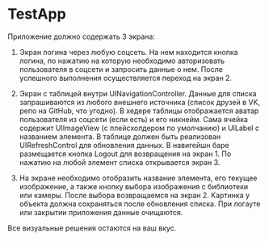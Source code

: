 # TestApp

Приложение должно содержать 3 экрана: 

1. Экран логина через любую соцсеть. На нем находится кнопка логина, по нажатию на которую необходимо авторизовать пользователя в соцсети и запросить данные о нем. После успешного выполнения осуществляется переход на экран 2.

2. Экран c таблицей внутри UINavigationController. Данные для списка запрашиваются из любого внешнего источника (список друзей в VK, репо на GitHub, что угодно). В хедере таблицы отображается аватар пользователя из соцсети (если есть) и его никнейм. Сама ячейка содержит UIImageView (с плейсхолдером по умолчанию) и UILabel с названием элемента. В таблице должен быть реализован UIRefreshControl для обновления данных. В навигейшн баре размещается кнопка Logout для возвращения на экран 1. По нажатию на любой элемент списка открывается экран 3.

3. На экране необходимо отобразить название элемента, его текущее изображение, а также кнопку выбора изображения с библиотеки или камеры. После выбора возвращаемся на экран 2. Картинка у объекта должна сохраняться после обновления списка. При логауте или закрытии приложения данные очищаются. 

Все визуальные решения остаются на ваш вкус.
